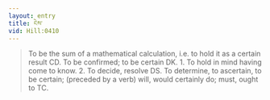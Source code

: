 ```yaml
---
layout: entry
title: ངེས་
vid: Hill:0410
---
```

> To be the sum of a mathematical calculation, i.e. to hold it as a certain result CD. To be confirmed; to be certain DK. 1. To hold in mind having come to know. 2. To decide, resolve DS. To determine, to ascertain, to be certain; (preceded by a verb) will, would certainly do; must, ought to TC.
